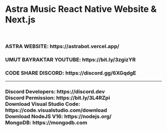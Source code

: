 # Astra Music React Native Website & Next.js
<br>
<h3>ASTRA WEBSITE: https://astrabot.vercel.app/</h3>
<h3>UMUT BAYRAKTAR YOUTUBE: https://bit.ly/3zgizYR</h3>
<h3>CODE SHARE DISCORD: https://discord.gg/6XGqdgE</h3>
<hr>
<h3>
Discord Developers: https://discord.dev<br>
Discord Permission: https://bit.ly/3L4RZpi<br>
Download Visual Studio Code: https://code.visualstudio.com/download<br>
Download NodeJS V16: https://nodejs.org/<br>
MongoDB: https://mongodb.com
</h3>
